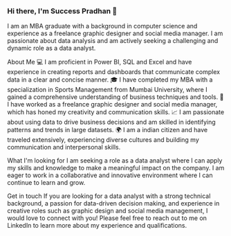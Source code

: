 ### Hi there, I'm Success Pradhan 👋

I am an MBA graduate with a background in computer science and experience as a freelance graphic designer and social media manager. I am passionate about data analysis and am actively seeking a challenging and dynamic role as a data analyst.

About Me
💻 I am proficient in Power BI, SQL and Excel and have experience in creating reports and dashboards that communicate complex data in a clear and concise manner.
🎓 I have completed my MBA with a specialization in Sports Management from Mumbai University, where I gained a comprehensive understanding of business techniques and tools.
🎨 I have worked as a freelance graphic designer and social media manager, which has honed my creativity and communication skills.
📈 I am passionate about using data to drive business decisions and am skilled in identifying patterns and trends in large datasets.
🌍 I am a indian citizen and have traveled extensively, experiencing diverse cultures and building my communication and interpersonal skills.

What I'm looking for
I am seeking a role as a data analyst where I can apply my skills and knowledge to make a meaningful impact on the company. I am eager to work in a collaborative and innovative environment where I can continue to learn and grow.

Get in touch
If you are looking for a data analyst with a strong technical background, a passion for data-driven decision making, and experience in creative roles such as graphic design and social media management, I would love to connect with you! Please feel free to reach out to me on LinkedIn to learn more about my experience and qualifications.

<!--
**successcfc13/successcfc13** is a ✨ _special_ ✨ repository because its `README.md` (this file) appears on your GitHub profile.

